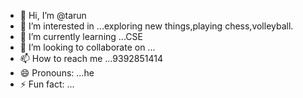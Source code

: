 - 👋 Hi, I’m @tarun
- 👀 I’m interested in ...exploring new things,playing chess,volleyball.
- 🌱 I’m currently learning ...CSE
- 💞️ I’m looking to collaborate on ...
- 📫 How to reach me ...9392851414
- 😄 Pronouns: ...he
- ⚡ Fun fact: ...

<!---
taruntarz/taruntarz is a ✨ special ✨ repository because its `README.md` (this file) appears on your GitHub profile.
You can click the Preview link to take a look at your changes.
--->
